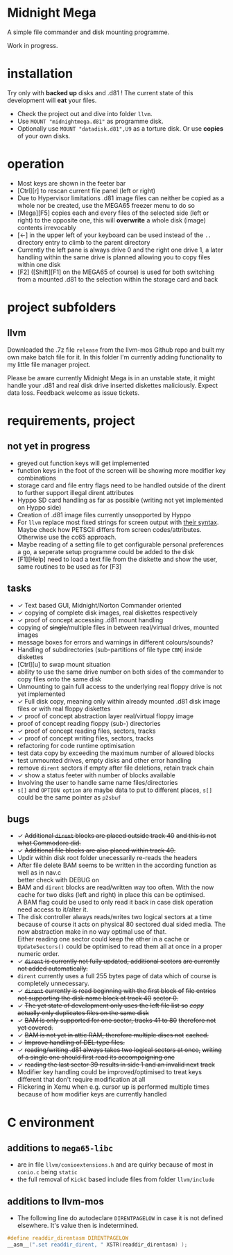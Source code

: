 # Midnight Mega

A simple file commander and disk mounting programme.

Work in progress.

# installation

Try only with **backed up** disks and .d81 ! The current state
of this development will **eat** your files.

* Check the project out and dive into folder `llvm`.
* Use `MOUNT "midnightmega.d81"` as programme disk.
* Optionally use `MOUNT "datadisk.d81",U9` as a torture disk. Or
  use **copies** of your own disks.

# operation

* Most keys are shown in the feeter bar
* [Ctrl][r] to rescan current file panel (left or right)
* Due to Hypervisor limitations .d81 image files can neither be
  copied as a whole nor be created, use the MEGA65 freezer menu
  to do so
* [Mega][F5] copies each and every files of the selected side
  (left or right) to the opposite one, this will **overwrite** a
  whole disk (image) contents irrevocably
* [&larr;] in the upper left of your keyboard can be used instead
  of the `..` directory entry to climb to the parent directory
* Currently the left pane is always drive 0 and the right one
  drive 1, a later handling within the same drive is planned
  allowing you to copy files within one disk
* [F2] ([Shift][F1] on the MEGA65 of course) is used for both
  switching from a mounted .d81 to the selection within the
  storage card and back

# project subfolders

## llvm

Downloaded the .7z file `release` from the llvm-mos Github repo and
built my own make batch file for it. In this folder I'm currently
adding functionality to my little file manager project.

Please be aware currently Midnight Mega is in an unstable state, it
might handle your .d81 and real disk drive inserted diskettes
maliciously. Expect data loss. Feedback welcome as issue tickets.

# requirements, project

## not yet in progress

* greyed out function keys will get implemented
* function keys in the foot of the screen will be showing more
  modifier key combinations
* storage card and file entry flags need to be handled outside
  of the dirent to further support illegal dirent attributes
* Hyppo SD card handling as far as possible (writing not yet
  implemented on Hyppo side)
* Creation of .d81 image files currently unsopported by Hyppo
* For `llvm` replace most fixed strings for screen output with
  [their syntax](https://llvm-mos.org/wiki/Character_set). Maybe
  check how PETSCII differs from screen codes/attributes. Otherwise
  use the cc65 approach.
* Maybe reading of a setting file to get configurable personal
  preferences a go, a seperate setup programme could be added to
  the disk
* [F1][Help] need to load a text file from the diskette and show
  the user, same routines to be used as for [F3]

## tasks

* ✓ Text based GUI, Midnight/Norton Commander oriented
* ✓ copying of complete disk images, real diskettes respectively
* ✓ proof of concept accessing .d81 mount handling
* copying of ~~single~~/multiple files in between real/virtual drives,
  mounted images
* message boxes for errors and warnings in different colours/sounds?
* Handling of subdirectories (sub-partitions of file type `CBM`)
  inside diskettes
* [Ctrl][u] to swap mount situation
* ability to use the same drive number on both sides of the commander
  to copy files onto the same disk
* Unmounting to gain full access to the underlying real floppy drive
  is not yet implemented
* ✓ Full disk copy, meaning only within already mounted .d81 disk
  image files or with real floppy diskettes
* ✓ proof of concept abstraction layer real/virtual floppy image
* proof of concept reading floppy (sub-) directories
* ✓ proof of concept reading files, sectors, tracks
* ✓ proof of concept writing files, sectors, tracks
* refactoring for code runtime optimisation
* test data copy by exceeding the maximum number of allowed blocks
* test unmounted drives, empty disks and other error handling
* remove `dirent` sectors if empty after file deletions, retain
  track chain
* ✓ show a status feeter with number of blocks available
* Involving the user to handle same name files/directories
* `s[]` and `OPTION option` are maybe data to put to different
  places, `s[]` could be the same pointer as `p2sbuf`

## bugs

* ✓ ~~Additional `dirent` blocks are placed outside track 40~~
  ~~and this is not what Commodore did.~~
* ✓ ~~Additional file blocks are also placed within track 40.~~
* Updir within disk root folder unecessarily re-reads the headers
* After file delete BAM seems to be written in the according
  function as well as in nav.c<br />
  better check with DEBUG on
* BAM and `dirent` blocks are read/written way too often. With the
  now cache for two disks (left and right) in place this can be
  optimised.<br />
  A BAM flag could be used to only read it back in case disk
  operation need access to it/alter it.
* The disk controller always reads/writes two logical sectors
  at a time because of course it acts on physical 80 sectored
  dual sided media. The now abstraction make in no way optimal
  use of that.<br />
  Either reading one sector could keep the other in a cache or
  `UpdateSectors()` could be optimised to read them all at once
  in a proper numeric order.
* ✓ ~~`dirent` is currently not fully updated, additional sectors~~
  ~~are currently not added automatically.~~
* `dirent` currently uses a full 255 bytes page of data which of
  course is completely unnecessary.
* ✓ ~~`dirent` currently is read beginning with the first block of~~
  ~~file entries not supporting the disk name block at track 40~~
  ~~sector 0.~~
* ✓ ~~The yet state of development only uses the left file list so~~
  ~~*copy* actually only duplicates files on the same disk~~
* ✓ ~~BAM is only supported for one sector, tracks 41 to 80~~
  ~~therefore not yet covered.~~
* ✓ ~~BAM is not yet in attic RAM, therefore multiple discs not~~
  ~~cached.~~
* ✓ ~~Improve handling of DEL type files.~~
* ✓ ~~reading/writing .d81 always takes two logical sectors at once,~~
  ~~writing of a single one should first read its accompaigning one~~
* ✓ ~~reading the last sector 39 results in side 1 and an invalid next~~
  ~~track~~
* Modifier key handling could be improved/optimised to treat keys
  different that don't require modification at all
* Flickering in Xemu when e.g. cursor up is performed multiple times
  because of how modifier keys are currently handled

# C environment

## additions to `mega65-libc`

* are in file `llvm/conioextensions.h` and are quirky because of most
  in `conio.c` being `static`
* the full removal of `KickC` based include files from folder
  `llvm/include`

## additions to llvm-mos

* The following line do autodeclare `DIRENTPAGELOW` in case it
  is not defined elsewhere. It's value then is indetermined.

```c
#define readdir_direntasm DIRENTPAGELOW
__asm__(".set readdir_dirent, " XSTR(readdir_direntasm) );
```
